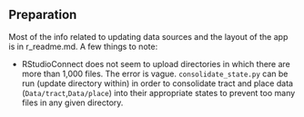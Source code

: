 ## Preparation
Most of the info related to updating data sources and the layout of the app is in r_readme.md. 
A few things to note:
- RStudioConnect does not seem to upload directories in which there are more than 1,000 files. The error is vague. `consolidate_state.py` can be run (update directory within) in order to consolidate tract and place data (`Data/tract`,`Data/place`) into their appropriate states to prevent too many files in any given directory.